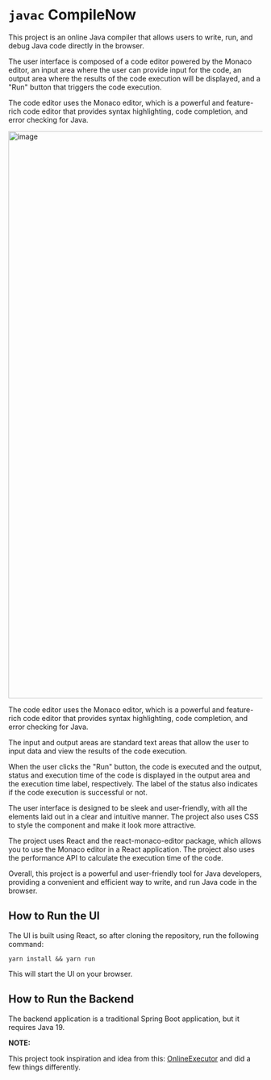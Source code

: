 # `javac` CompileNow

This project is an online Java compiler that allows users to write, run, and debug Java code directly in the browser.

The user interface is composed of a code editor powered by the Monaco editor, an input area where the user can provide input for the code, an output area where the results of the code execution will be displayed, and a "Run" button that triggers the code execution.

The code editor uses the Monaco editor, which is a powerful and feature-rich code editor that provides syntax highlighting, code completion, and error checking for Java.

<img width="1125" alt="image" src="https://user-images.githubusercontent.com/429073/212458399-b9d3d731-baaa-451b-bb0e-20bcb0ad297f.png">

The code editor uses the Monaco editor, which is a powerful and feature-rich code editor that provides syntax highlighting, code completion, and error checking for Java.

The input and output areas are standard text areas that allow the user to input data and view the results of the code execution.

When the user clicks the "Run" button, the code is executed and the output, status and execution time of the code is displayed in the output area and the execution time label, respectively. The label of the status also indicates if the code execution is successful or not.

The user interface is designed to be sleek and user-friendly, with all the elements laid out in a clear and intuitive manner. The project also uses CSS to style the component and make it look more attractive.

The project uses React and the react-monaco-editor package, which allows you to use the Monaco editor in a React application. The project also uses the performance API to calculate the execution time of the code.

Overall, this project is a powerful and user-friendly tool for Java developers, providing a convenient and efficient way to write, and run Java code in the browser.


## How to Run the UI
The UI is built using React, so after cloning the repository, run the following command:

`yarn install && yarn run`

This will start the UI on your browser.

## How to Run the Backend
The backend application is a traditional Spring Boot application, but it requires Java 19.

**NOTE:** 

This project took inspiration and idea from this: [OnlineExecutor](https://github.com/TangBean/OnlineExecutor) and did a few things differently. 
